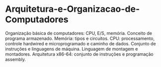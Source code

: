 # Arquitetura-e-Organizacao-de-Computadores
Organização básica de computadores: CPU, E/S, memória. Conceito de programa armazenado. Memória: tipos e circuitos. CPU: processamento, controle hardwired e microprogramado e caminho de dados. Conjunto de instruções e linguagens de máquina. Linguagem de montagem e montadores. Arquitetura x86-64: conjunto de instruções e programação assembly.
